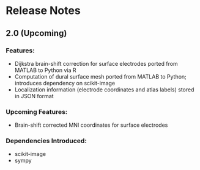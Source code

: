 # Release Notes



## 2.0 (Upcoming)

### Features:

* Dijkstra brain-shift correction for surface electrodes ported
  from MATLAB to Python via R
* Computation of dural surface mesh ported from MATLAB to Python;
  introduces dependency on scikit-image
* Localization information (electrode coordinates and atlas labels)
  stored in JSON format

### Upcoming Features:

* Brain-shift corrected MNI coordinates for surface electrodes

### Dependencies Introduced:
* scikit-image
* sympy